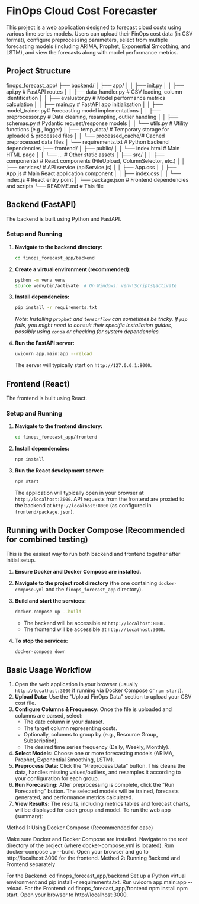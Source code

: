 # FinOps Cloud Cost Forecaster

This project is a web application designed to forecast cloud costs using various time series models. Users can upload their FinOps cost data (in CSV format), configure preprocessing parameters, select from multiple forecasting models (including ARIMA, Prophet, Exponential Smoothing, and LSTM), and view the forecasts along with model performance metrics.

## Project Structure

finops_forecast_app/ ├── backend/ │ ├── app/ │ │ ├── init.py │ │ ├── api.py # FastAPI routes │ │ ├── data_handler.py # CSV loading, column identification │ │ ├── evaluator.py # Model performance metrics calculation │ │ ├── main.py # FastAPI app initialization │ │ ├── model_trainer.py# Forecasting model implementations │ │ ├── preprocessor.py # Data cleaning, resampling, outlier handling │ │ ├── schemas.py # Pydantic request/response models │ │ └── utils.py # Utility functions (e.g., logger) │ ├── temp_data/ # Temporary storage for uploaded & processed files │ │ └── processed_cache/# Cached preprocessed data files │ └── requirements.txt # Python backend dependencies ├── frontend/ │ ├── public/ │ │ └── index.html # Main HTML page │ │ └── ... # Other static assets │ ├── src/ │ │ ├── components/ # React components (FileUpload, ColumnSelector, etc.) │ │ ├── services/ # API service (apiService.js) │ │ ├── App.css │ │ ├── App.js # Main React application component │ │ ├── index.css │ │ └── index.js # React entry point │ └── package.json # Frontend dependencies and scripts └── README.md # This file


## Backend (FastAPI)

The backend is built using Python and FastAPI.

### Setup and Running

1.  **Navigate to the backend directory:**
    ```bash
    cd finops_forecast_app/backend
    ```

2.  **Create a virtual environment (recommended):**
    ```bash
    python -m venv venv
    source venv/bin/activate  # On Windows: venv\Scripts\activate
    ```

3.  **Install dependencies:**
    ```bash
    pip install -r requirements.txt
    ```
    *Note: Installing `prophet` and `tensorflow` can sometimes be tricky. If `pip` fails, you might need to consult their specific installation guides, possibly using `conda` or checking for system dependencies.*

4.  **Run the FastAPI server:**
    ```bash
    uvicorn app.main:app --reload
    ```
    The server will typically start on `http://127.0.0.1:8000`.

## Frontend (React)

The frontend is built using React.

### Setup and Running

1.  **Navigate to the frontend directory:**
    ```bash
    cd finops_forecast_app/frontend
    ```

2.  **Install dependencies:**
    ```bash
    npm install
    ```

3.  **Run the React development server:**
    ```bash
    npm start
    ```
    The application will typically open in your browser at `http://localhost:3000`. API requests from the frontend are proxied to the backend at `http://localhost:8000` (as configured in `frontend/package.json`).

## Running with Docker Compose (Recommended for combined testing)

This is the easiest way to run both backend and frontend together after initial setup.

1.  **Ensure Docker and Docker Compose are installed.**
2.  **Navigate to the project root directory** (the one containing `docker-compose.yml` and the `finops_forecast_app` directory).
3.  **Build and start the services:**
    ```bash
    docker-compose up --build
    ```
    *   The backend will be accessible at `http://localhost:8000`.
    *   The frontend will be accessible at `http://localhost:3000`.

4.  **To stop the services:**
    ```bash
    docker-compose down
    ```

## Basic Usage Workflow

1.  Open the web application in your browser (usually `http://localhost:3000` if running via Docker Compose or `npm start`).
2.  **Upload Data:** Use the "Upload FinOps Data" section to upload your CSV cost file.
3.  **Configure Columns & Frequency:** Once the file is uploaded and columns are parsed, select:
    *   The date column in your dataset.
    *   The target column representing costs.
    *   Optionally, columns to group by (e.g., Resource Group, Subscription).
    *   The desired time series frequency (Daily, Weekly, Monthly).
4.  **Select Models:** Choose one or more forecasting models (ARIMA, Prophet, Exponential Smoothing, LSTM).
5.  **Preprocess Data:** Click the "Preprocess Data" button. This cleans the data, handles missing values/outliers, and resamples it according to your configuration for each group.
6.  **Run Forecasting:** After preprocessing is complete, click the "Run Forecasting" button. The selected models will be trained, forecasts generated, and performance metrics calculated.
7.  **View Results:** The results, including metrics tables and forecast charts, will be displayed for each group and model.
To run the web app (summary):

Method 1: Using Docker Compose (Recommended for ease)

Make sure Docker and Docker Compose are installed.
Navigate to the root directory of the project (where docker-compose.yml is located).
Run docker-compose up --build.
Open your browser and go to http://localhost:3000 for the frontend.
Method 2: Running Backend and Frontend separately

For the Backend:
cd finops_forecast_app/backend
Set up a Python virtual environment and pip install -r requirements.txt.
Run uvicorn app.main:app --reload.
For the Frontend:
cd finops_forecast_app/frontend
npm install
npm start.
Open your browser to http://localhost:3000.
